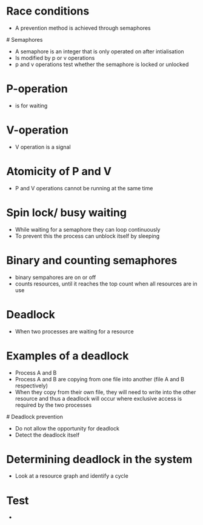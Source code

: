 # Race conditions
- A prevention method is achieved through semaphores

# Semaphores
- A semaphore is an integer that is only operated on after intialisation
- Is modified by p or v operations
- p and v operations test whether the semaphore is locked or unlocked

# P-operation
- is for waiting

# V-operation
- V operation is a signal

# Atomicity of P and V
- P and V operations cannot be running at the same time

# Spin lock/ busy waiting
- While waiting for a semaphore they can loop continuously
- To prevent this the process can unblock itself by sleeping

# Binary and counting semaphores
- binary sempahores are on or off
- counts resources, until it reaches the top count when all resources are in use

# Deadlock
- When two processes are waiting for a resource

# Examples of a deadlock
- Process A and B
- Process A and B are copying from one file into another (file A and B respectively)
- When they copy from their own file, they will need to write into the other resource and thus a deadlock will occur where exclusive access is required by the two processes

# Deadlock prevention
- Do not allow the opportunity for deadlock
- Detect the deadlock itself

# Determining deadlock in the system
- Look at a resource graph and identify a cycle

# Test
- 













